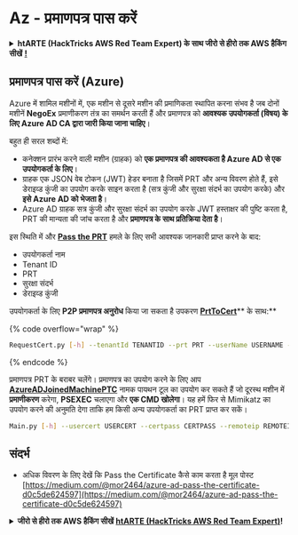 # Az - प्रमाणपत्र पास करें

<details>

<summary><strong>htARTE (HackTricks AWS Red Team Expert) के साथ जीरो से हीरो तक AWS हैकिंग सीखें</strong> <a href="https://training.hacktricks.xyz/courses/arte"><strong>!</strong></a></summary>

HackTricks का समर्थन करने के अन्य तरीके:

* यदि आप अपनी **कंपनी का विज्ञापन HackTricks में देखना चाहते हैं** या **HackTricks को PDF में डाउनलोड करना चाहते हैं** तो [**सब्सक्रिप्शन प्लान्स देखें**](https://github.com/sponsors/carlospolop)!
* [**आधिकारिक PEASS और HackTricks स्वैग**](https://peass.creator-spring.com) प्राप्त करें
* हमारे विशेष [**NFTs**](https://opensea.io/collection/the-peass-family) संग्रह [**The PEASS Family**](https://opensea.io/collection/the-peass-family) खोजें
* **शामिल हों** 💬 [**डिस्कॉर्ड समूह**](https://discord.gg/hRep4RUj7f) या [**टेलीग्राम समूह**](https://t.me/peass) या हमें **ट्विटर** 🐦 [**@hacktricks_live**](https://twitter.com/hacktricks_live)** पर फॉलो** करें।
* **अपने हैकिंग ट्रिक्स साझा करें, HackTricks और HackTricks Cloud** github repos में PRs सबमिट करके।

</details>

## प्रमाणपत्र पास करें (Azure)

Azure में शामिल मशीनों में, एक मशीन से दूसरे मशीन की प्रमाणिकता स्थापित करना संभव है जब दोनों मशीनें **NegoEx** प्रमाणीकरण तंत्र का समर्थन करती हैं और प्रमाणपत्र को **आवश्यक उपयोगकर्ता (विषय) के लिए Azure AD CA द्वारा जारी किया जाना चाहिए**।

बहुत ही सरल शब्दों में:

* कनेक्शन प्रारंभ करने वाली मशीन (ग्राहक) को **एक प्रमाणपत्र की आवश्यकता है Azure AD से एक उपयोगकर्ता के लिए**।
* ग्राहक एक JSON वेब टोकन (JWT) हेडर बनाता है जिसमें PRT और अन्य विवरण होते हैं, इसे डेराइव्ड कुंजी का उपयोग करके साइन करता है (सत्र कुंजी और सुरक्षा संदर्भ का उपयोग करके) और **इसे Azure AD को भेजता है**।
* Azure AD ग्राहक सत्र कुंजी और सुरक्षा संदर्भ का उपयोग करके JWT हस्ताक्षर की पुष्टि करता है, PRT की मान्यता की जांच करता है और **प्रमाणपत्र के साथ प्रतिक्रिया देता है**।

इस स्थिति में और [**Pass the PRT**](pass-the-prt.md) हमले के लिए सभी आवश्यक जानकारी प्राप्त करने के बाद:

* उपयोगकर्ता नाम
* Tenant ID
* PRT
* सुरक्षा संदर्भ
* डेराइव्ड कुंजी

उपयोगकर्ता के लिए **P2P प्रमाणपत्र अनुरोध** किया जा सकता है उपकरण [**PrtToCert**](https://github.com/morRubin/PrtToCert)** के साथ:**

{% code overflow="wrap" %}
```bash
RequestCert.py [-h] --tenantId TENANTID --prt PRT --userName USERNAME --hexCtx HEXCTX --hexDerivedKey HEXDERIVEDKEY [--passPhrase PASSPHRASE]
```
{% endcode %}

प्रमाणपत्र PRT के बराबर चलेंगे। प्रमाणपत्र का उपयोग करने के लिए आप [**AzureADJoinedMachinePTC**](https://github.com/morRubin/AzureADJoinedMachinePTC) नामक पायथन टूल का उपयोग कर सकते हैं जो दूरस्थ मशीन में **प्रमाणीकरण** करेगा, **PSEXEC** चलाएगा और **एक CMD खोलेगा**। यह हमें फिर से Mimikatz का उपयोग करने की अनुमति देगा ताकि हम किसी अन्य उपयोगकर्ता का PRT प्राप्त कर सकें।
```bash
Main.py [-h] --usercert USERCERT --certpass CERTPASS --remoteip REMOTEIP
```
## संदर्भ

* अधिक विवरण के लिए देखें कि Pass the Certificate कैसे काम करता है मूल पोस्ट [https://medium.com/@mor2464/azure-ad-pass-the-certificate-d0c5de624597](https://medium.com/@mor2464/azure-ad-pass-the-certificate-d0c5de624597)

<details>

<summary><strong>जीरो से हीरो तक AWS हैकिंग सीखें</strong> <a href="https://training.hacktricks.xyz/courses/arte"><strong>htARTE (HackTricks AWS Red Team Expert)</strong></a><strong>!</strong></summary>

HackTricks का समर्थन करने के अन्य तरीके:

* यदि आप अपनी **कंपनी का विज्ञापन HackTricks में देखना चाहते हैं** या **HackTricks को PDF में डाउनलोड करना चाहते हैं** तो [**सब्सक्रिप्शन प्लान्स**](https://github.com/sponsors/carlospolop) देखें!
* [**आधिकारिक PEASS और HackTricks स्वैग**](https://peass.creator-spring.com) प्राप्त करें
* हमारे विशेष [**NFTs**](https://opensea.io/collection/the-peass-family) कलेक्शन, [**The PEASS Family**](https://opensea.io/collection/the-peass-family) खोजें
* **शामिल हों** 💬 [**डिस्कॉर्ड समूह**](https://discord.gg/hRep4RUj7f) या [**टेलीग्राम समूह**](https://t.me/peass) या हमें **ट्विटर** 🐦 [**@hacktricks_live**](https://twitter.com/hacktricks_live)** पर फॉलो** करें।
* **हैकिंग ट्रिक्स साझा करें** HackTricks और HackTricks Cloud github repos में PRs सबमिट करके।

</details>
